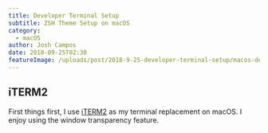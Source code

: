 ```yaml
---
title: Developer Terminal Setup
subtitle: ZSH Theme Setup on macOS
category:
  - macOS
author: Josh Campos
date: 2018-09-25T02:30
featureImage: /uploads/post/2018-9-25-developer-terminal-setup/macos-developer-terminal-banner.png
---
```


## iTERM2

First things first, I use [iTERM2](https://www.iterm2.com) as my terminal replacement on macOS. I enjoy using the window transparency feature.
